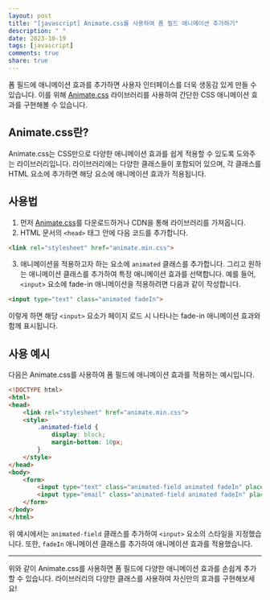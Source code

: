 ```yaml
---
layout: post
title: "[javascript] Animate.css를 사용하여 폼 필드 애니메이션 추가하기"
description: " "
date: 2023-10-19
tags: [javascript]
comments: true
share: true
---
```


폼 필드에 애니메이션 효과를 추가하면 사용자 인터페이스를 더욱 생동감 있게 만들 수 있습니다. 이를 위해 [Animate.css](https://animate.style/) 라이브러리를 사용하여 간단한 CSS 애니메이션 효과를 구현해볼 수 있습니다.

## Animate.css란?

Animate.css는 CSS만으로 다양한 애니메이션 효과를 쉽게 적용할 수 있도록 도와주는 라이브러리입니다. 라이브러리에는 다양한 클래스들이 포함되어 있으며, 각 클래스를 HTML 요소에 추가하면 해당 요소에 애니메이션 효과가 적용됩니다.

## 사용법

1. 먼저 [Animate.css](https://animate.style/)를 다운로드하거나 CDN을 통해 라이브러리를 가져옵니다.
2. HTML 문서의 `<head>` 태그 안에 다음 코드를 추가합니다.

```html
<link rel="stylesheet" href="animate.min.css">
```

3. 애니메이션을 적용하고자 하는 요소에 `animated` 클래스를 추가합니다. 그리고 원하는 애니메이션 클래스를 추가하여 특정 애니메이션 효과를 선택합니다. 예를 들어, `<input>` 요소에 fade-in 애니메이션을 적용하려면 다음과 같이 작성합니다.

```html
<input type="text" class="animated fadeIn">
```

이렇게 하면 해당 `<input>` 요소가 페이지 로드 시 나타나는 fade-in 애니메이션 효과와 함께 표시됩니다.

## 사용 예시

다음은 Animate.css를 사용하여 폼 필드에 애니메이션 효과를 적용하는 예시입니다.

```html
<!DOCTYPE html>
<html>
<head>
    <link rel="stylesheet" href="animate.min.css">
    <style>
        .animated-field {
            display: block;
            margin-bottom: 10px;
        }
    </style>
</head>
<body>
    <form>
        <input type="text" class="animated-field animated fadeIn" placeholder="이름">
        <input type="email" class="animated-field animated fadeIn" placeholder="이메일">
    </form>
</body>
</html>
```

위 예시에서는 `animated-field` 클래스를 추가하여 `<input>` 요소의 스타일을 지정했습니다. 또한, `fadeIn` 애니메이션 클래스를 추가하여 애니메이션 효과를 적용했습니다.

----

위와 같이 Animate.css를 사용하면 폼 필드에 다양한 애니메이션 효과를 손쉽게 추가할 수 있습니다. 라이브러리의 다양한 클래스를 사용하여 자신만의 효과를 구현해보세요!